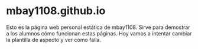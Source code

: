 # mbay1108.github.io
Esto es la página web personal estática de mbay1108. Sirve para demostrar a los alumnos cómo funcionan estas páginas. Hoy vamos a intentar cambiar la plantilla de aspecto y ver cómo falla.
